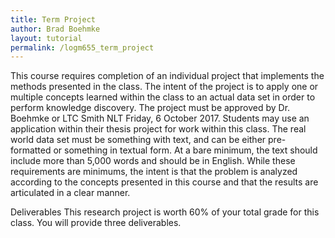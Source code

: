 ```yaml
---
title: Term Project
author: Brad Boehmke
layout: tutorial
permalink: /logm655_term_project
---
```


This course requires completion of an individual project that implements the methods presented in the class.  The intent of the project is to apply one or multiple concepts learned within the class to an actual data set in order to perform knowledge discovery.  The project must be approved by Dr. Boehmke or LTC Smith NLT Friday, 6 October 2017.  Students may use an application within their thesis project for work within this class.  The real world data set must be something with text, and can be either pre-formatted or something in textual form.  At a bare minimum, the text should include more than 5,000 words and should be in English.  While these requirements are minimums, the intent is that the problem is analyzed according to the concepts presented in this course and that the results are articulated in a clear manner. 
 
Deliverables
This research project is worth 60% of your total grade for this class.  You will provide three deliverables.

